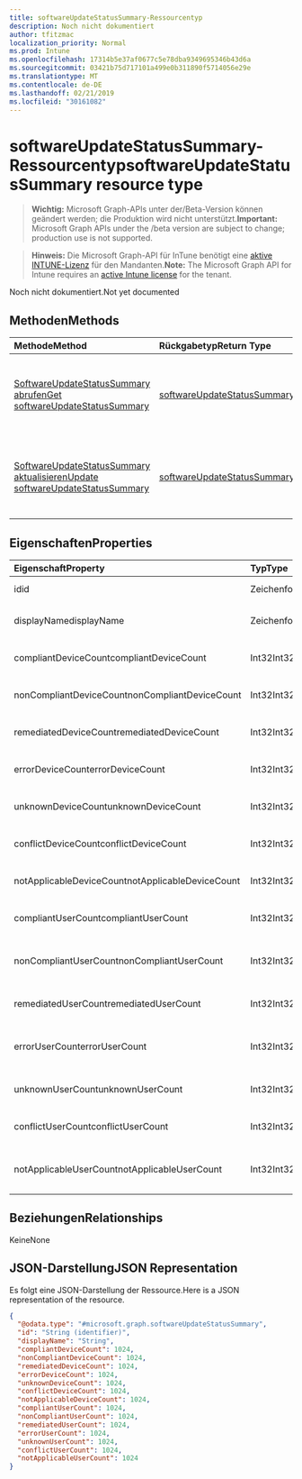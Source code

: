 ```yaml
---
title: softwareUpdateStatusSummary-Ressourcentyp
description: Noch nicht dokumentiert
author: tfitzmac
localization_priority: Normal
ms.prod: Intune
ms.openlocfilehash: 17314b5e37af0677c5e78dba9349695346b43d6a
ms.sourcegitcommit: 03421b75d717101a499e0b311890f5714056e29e
ms.translationtype: MT
ms.contentlocale: de-DE
ms.lasthandoff: 02/21/2019
ms.locfileid: "30161082"
---
```

# <a name="softwareupdatestatussummary-resource-type"></a><span data-ttu-id="065b8-103">softwareUpdateStatusSummary-Ressourcentyp</span><span class="sxs-lookup"><span data-stu-id="065b8-103">softwareUpdateStatusSummary resource type</span></span>

> <span data-ttu-id="065b8-104">**Wichtig:** Microsoft Graph-APIs unter der/Beta-Version können geändert werden; die Produktion wird nicht unterstützt.</span><span class="sxs-lookup"><span data-stu-id="065b8-104">**Important:** Microsoft Graph APIs under the /beta version are subject to change; production use is not supported.</span></span>

> <span data-ttu-id="065b8-105">**Hinweis:** Die Microsoft Graph-API für InTune benötigt eine [aktive INTUNE-Lizenz](https://go.microsoft.com/fwlink/?linkid=839381) für den Mandanten.</span><span class="sxs-lookup"><span data-stu-id="065b8-105">**Note:** The Microsoft Graph API for Intune requires an [active Intune license](https://go.microsoft.com/fwlink/?linkid=839381) for the tenant.</span></span>

<span data-ttu-id="065b8-106">Noch nicht dokumentiert.</span><span class="sxs-lookup"><span data-stu-id="065b8-106">Not yet documented</span></span>

## <a name="methods"></a><span data-ttu-id="065b8-107">Methoden</span><span class="sxs-lookup"><span data-stu-id="065b8-107">Methods</span></span>
|<span data-ttu-id="065b8-108">Methode</span><span class="sxs-lookup"><span data-stu-id="065b8-108">Method</span></span>|<span data-ttu-id="065b8-109">Rückgabetyp</span><span class="sxs-lookup"><span data-stu-id="065b8-109">Return Type</span></span>|<span data-ttu-id="065b8-110">Beschreibung</span><span class="sxs-lookup"><span data-stu-id="065b8-110">Description</span></span>|
|:---|:---|:---|
|[<span data-ttu-id="065b8-111">SoftwareUpdateStatusSummary abrufen</span><span class="sxs-lookup"><span data-stu-id="065b8-111">Get softwareUpdateStatusSummary</span></span>](../api/intune-deviceconfig-softwareupdatestatussummary-get.md)|[<span data-ttu-id="065b8-112">softwareUpdateStatusSummary</span><span class="sxs-lookup"><span data-stu-id="065b8-112">softwareUpdateStatusSummary</span></span>](../resources/intune-deviceconfig-softwareupdatestatussummary.md)|<span data-ttu-id="065b8-113">Lesen von Beziehungen und Eigenschaften des [softwareUpdateStatusSummary](../resources/intune-deviceconfig-softwareupdatestatussummary.md)-Objekts.</span><span class="sxs-lookup"><span data-stu-id="065b8-113">Read properties and relationships of the [softwareUpdateStatusSummary](../resources/intune-deviceconfig-softwareupdatestatussummary.md) object.</span></span>|
|[<span data-ttu-id="065b8-114">SoftwareUpdateStatusSummary aktualisieren</span><span class="sxs-lookup"><span data-stu-id="065b8-114">Update softwareUpdateStatusSummary</span></span>](../api/intune-deviceconfig-softwareupdatestatussummary-update.md)|[<span data-ttu-id="065b8-115">softwareUpdateStatusSummary</span><span class="sxs-lookup"><span data-stu-id="065b8-115">softwareUpdateStatusSummary</span></span>](../resources/intune-deviceconfig-softwareupdatestatussummary.md)|<span data-ttu-id="065b8-116">Aktualisieren der Eigenschaften eines [softwareUpdateStatusSummary](../resources/intune-deviceconfig-softwareupdatestatussummary.md)-Objekts.</span><span class="sxs-lookup"><span data-stu-id="065b8-116">Update the properties of a [softwareUpdateStatusSummary](../resources/intune-deviceconfig-softwareupdatestatussummary.md) object.</span></span>|

## <a name="properties"></a><span data-ttu-id="065b8-117">Eigenschaften</span><span class="sxs-lookup"><span data-stu-id="065b8-117">Properties</span></span>
|<span data-ttu-id="065b8-118">Eigenschaft</span><span class="sxs-lookup"><span data-stu-id="065b8-118">Property</span></span>|<span data-ttu-id="065b8-119">Typ</span><span class="sxs-lookup"><span data-stu-id="065b8-119">Type</span></span>|<span data-ttu-id="065b8-120">Beschreibung</span><span class="sxs-lookup"><span data-stu-id="065b8-120">Description</span></span>|
|:---|:---|:---|
|<span data-ttu-id="065b8-121">id</span><span class="sxs-lookup"><span data-stu-id="065b8-121">id</span></span>|<span data-ttu-id="065b8-122">Zeichenfolge</span><span class="sxs-lookup"><span data-stu-id="065b8-122">String</span></span>|<span data-ttu-id="065b8-123">Schlüssel der Entität</span><span class="sxs-lookup"><span data-stu-id="065b8-123">Key of the entity.</span></span>|
|<span data-ttu-id="065b8-124">displayName</span><span class="sxs-lookup"><span data-stu-id="065b8-124">displayName</span></span>|<span data-ttu-id="065b8-125">Zeichenfolge</span><span class="sxs-lookup"><span data-stu-id="065b8-125">String</span></span>|<span data-ttu-id="065b8-126">Der Name der Richtlinie</span><span class="sxs-lookup"><span data-stu-id="065b8-126">The name of the policy.</span></span>|
|<span data-ttu-id="065b8-127">compliantDeviceCount</span><span class="sxs-lookup"><span data-stu-id="065b8-127">compliantDeviceCount</span></span>|<span data-ttu-id="065b8-128">Int32</span><span class="sxs-lookup"><span data-stu-id="065b8-128">Int32</span></span>|<span data-ttu-id="065b8-129">Anzahl der konformen Geräte</span><span class="sxs-lookup"><span data-stu-id="065b8-129">Number of compliant devices.</span></span>|
|<span data-ttu-id="065b8-130">nonCompliantDeviceCount</span><span class="sxs-lookup"><span data-stu-id="065b8-130">nonCompliantDeviceCount</span></span>|<span data-ttu-id="065b8-131">Int32</span><span class="sxs-lookup"><span data-stu-id="065b8-131">Int32</span></span>|<span data-ttu-id="065b8-132">Anzahl der nicht konformen Geräte</span><span class="sxs-lookup"><span data-stu-id="065b8-132">Number of non compliant devices.</span></span>|
|<span data-ttu-id="065b8-133">remediatedDeviceCount</span><span class="sxs-lookup"><span data-stu-id="065b8-133">remediatedDeviceCount</span></span>|<span data-ttu-id="065b8-134">Int32</span><span class="sxs-lookup"><span data-stu-id="065b8-134">Int32</span></span>|<span data-ttu-id="065b8-135">Anzahl korrigierter Geräte</span><span class="sxs-lookup"><span data-stu-id="065b8-135">Number of remediated devices.</span></span>|
|<span data-ttu-id="065b8-136">errorDeviceCount</span><span class="sxs-lookup"><span data-stu-id="065b8-136">errorDeviceCount</span></span>|<span data-ttu-id="065b8-137">Int32</span><span class="sxs-lookup"><span data-stu-id="065b8-137">Int32</span></span>|<span data-ttu-id="065b8-138">Anzahl der Geräte mit Fehler</span><span class="sxs-lookup"><span data-stu-id="065b8-138">Number of devices had error.</span></span>|
|<span data-ttu-id="065b8-139">unknownDeviceCount</span><span class="sxs-lookup"><span data-stu-id="065b8-139">unknownDeviceCount</span></span>|<span data-ttu-id="065b8-140">Int32</span><span class="sxs-lookup"><span data-stu-id="065b8-140">Int32</span></span>|<span data-ttu-id="065b8-141">Anzahl unbekannter Geräte</span><span class="sxs-lookup"><span data-stu-id="065b8-141">Number of unknown devices.</span></span>|
|<span data-ttu-id="065b8-142">conflictDeviceCount</span><span class="sxs-lookup"><span data-stu-id="065b8-142">conflictDeviceCount</span></span>|<span data-ttu-id="065b8-143">Int32</span><span class="sxs-lookup"><span data-stu-id="065b8-143">Int32</span></span>|<span data-ttu-id="065b8-144">Anzahl der Geräte mit Konflikten</span><span class="sxs-lookup"><span data-stu-id="065b8-144">Number of conflict devices.</span></span>|
|<span data-ttu-id="065b8-145">notApplicableDeviceCount</span><span class="sxs-lookup"><span data-stu-id="065b8-145">notApplicableDeviceCount</span></span>|<span data-ttu-id="065b8-146">Int32</span><span class="sxs-lookup"><span data-stu-id="065b8-146">Int32</span></span>|<span data-ttu-id="065b8-147">Anzahl nicht anwendbarer Geräte</span><span class="sxs-lookup"><span data-stu-id="065b8-147">Number of not applicable devices.</span></span>|
|<span data-ttu-id="065b8-148">compliantUserCount</span><span class="sxs-lookup"><span data-stu-id="065b8-148">compliantUserCount</span></span>|<span data-ttu-id="065b8-149">Int32</span><span class="sxs-lookup"><span data-stu-id="065b8-149">Int32</span></span>|<span data-ttu-id="065b8-150">Anzahl der kompatiblen Benutzer</span><span class="sxs-lookup"><span data-stu-id="065b8-150">Number of compliant users.</span></span>|
|<span data-ttu-id="065b8-151">nonCompliantUserCount</span><span class="sxs-lookup"><span data-stu-id="065b8-151">nonCompliantUserCount</span></span>|<span data-ttu-id="065b8-152">Int32</span><span class="sxs-lookup"><span data-stu-id="065b8-152">Int32</span></span>|<span data-ttu-id="065b8-153">Anzahl der nicht kompatiblen Benutzer</span><span class="sxs-lookup"><span data-stu-id="065b8-153">Number of non compliant users.</span></span>|
|<span data-ttu-id="065b8-154">remediatedUserCount</span><span class="sxs-lookup"><span data-stu-id="065b8-154">remediatedUserCount</span></span>|<span data-ttu-id="065b8-155">Int32</span><span class="sxs-lookup"><span data-stu-id="065b8-155">Int32</span></span>|<span data-ttu-id="065b8-156">Anzahl der korrigierten Benutzer</span><span class="sxs-lookup"><span data-stu-id="065b8-156">Number of remediated users.</span></span>|
|<span data-ttu-id="065b8-157">errorUserCount</span><span class="sxs-lookup"><span data-stu-id="065b8-157">errorUserCount</span></span>|<span data-ttu-id="065b8-158">Int32</span><span class="sxs-lookup"><span data-stu-id="065b8-158">Int32</span></span>|<span data-ttu-id="065b8-159">Anzahl der Benutzer, bei denen ein Fehler aufgetreten ist.</span><span class="sxs-lookup"><span data-stu-id="065b8-159">Number of users had error.</span></span>|
|<span data-ttu-id="065b8-160">unknownUserCount</span><span class="sxs-lookup"><span data-stu-id="065b8-160">unknownUserCount</span></span>|<span data-ttu-id="065b8-161">Int32</span><span class="sxs-lookup"><span data-stu-id="065b8-161">Int32</span></span>|<span data-ttu-id="065b8-162">Anzahl der unbekannten Benutzer</span><span class="sxs-lookup"><span data-stu-id="065b8-162">Number of unknown users.</span></span>|
|<span data-ttu-id="065b8-163">conflictUserCount</span><span class="sxs-lookup"><span data-stu-id="065b8-163">conflictUserCount</span></span>|<span data-ttu-id="065b8-164">Int32</span><span class="sxs-lookup"><span data-stu-id="065b8-164">Int32</span></span>|<span data-ttu-id="065b8-165">Anzahl der Benutzer mit Konflikt</span><span class="sxs-lookup"><span data-stu-id="065b8-165">Number of conflict users.</span></span>|
|<span data-ttu-id="065b8-166">notApplicableUserCount</span><span class="sxs-lookup"><span data-stu-id="065b8-166">notApplicableUserCount</span></span>|<span data-ttu-id="065b8-167">Int32</span><span class="sxs-lookup"><span data-stu-id="065b8-167">Int32</span></span>|<span data-ttu-id="065b8-168">Anzahl der nicht anwendbaren Benutzer.</span><span class="sxs-lookup"><span data-stu-id="065b8-168">Number of not applicable users.</span></span>|

## <a name="relationships"></a><span data-ttu-id="065b8-169">Beziehungen</span><span class="sxs-lookup"><span data-stu-id="065b8-169">Relationships</span></span>
<span data-ttu-id="065b8-170">Keine</span><span class="sxs-lookup"><span data-stu-id="065b8-170">None</span></span>

## <a name="json-representation"></a><span data-ttu-id="065b8-171">JSON-Darstellung</span><span class="sxs-lookup"><span data-stu-id="065b8-171">JSON Representation</span></span>
<span data-ttu-id="065b8-172">Es folgt eine JSON-Darstellung der Ressource.</span><span class="sxs-lookup"><span data-stu-id="065b8-172">Here is a JSON representation of the resource.</span></span>
<!-- {
  "blockType": "resource",
  "keyProperty": "id",
  "@odata.type": "microsoft.graph.softwareUpdateStatusSummary"
}
-->
``` json
{
  "@odata.type": "#microsoft.graph.softwareUpdateStatusSummary",
  "id": "String (identifier)",
  "displayName": "String",
  "compliantDeviceCount": 1024,
  "nonCompliantDeviceCount": 1024,
  "remediatedDeviceCount": 1024,
  "errorDeviceCount": 1024,
  "unknownDeviceCount": 1024,
  "conflictDeviceCount": 1024,
  "notApplicableDeviceCount": 1024,
  "compliantUserCount": 1024,
  "nonCompliantUserCount": 1024,
  "remediatedUserCount": 1024,
  "errorUserCount": 1024,
  "unknownUserCount": 1024,
  "conflictUserCount": 1024,
  "notApplicableUserCount": 1024
}
```




